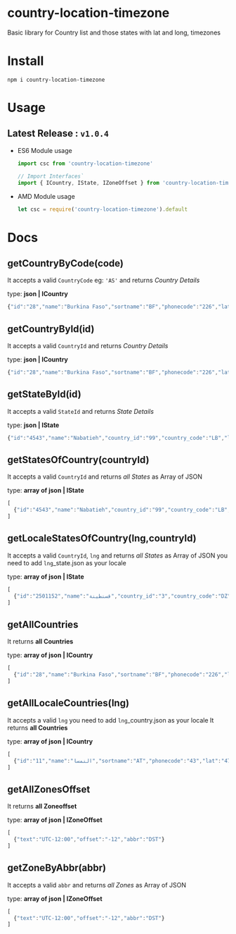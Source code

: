 country-location-timezone
==============================
Basic library for Country list and those states with lat and long, timezones


# Install
`npm i country-location-timezone`

# Usage

## Latest Release : `v1.0.4`
  - ES6 Module usage
   
     ```js
     import csc from 'country-location-timezone'

     // Import Interfaces`
     import { ICountry, IState, IZoneOffset } from 'country-location-timezone'
     ```
  - AMD Module usage
  
    ```js
    let csc = require('country-location-timezone').default
    ```

# Docs

getCountryByCode(code)
---------------

It accepts a valid `CountryCode` eg: `'AS'` and   returns *Country Details*

type: **json | ICountry**

```js
{"id":"28","name":"Burkina Faso","sortname":"BF","phonecode":"226","lat":"13.0000","lng":"-2.0000"}
```

getCountryById(id)
---------------

It accepts a valid `CountryId` and   returns *Country Details*

type: **json | ICountry**

```js
{"id":"28","name":"Burkina Faso","sortname":"BF","phonecode":"226","lat":"13.0000","lng":"-2.0000"}
```

getStateById(id)
---------------

It accepts a valid `StateId` and   returns *State Details*

type: **json | IState**

```js
{"id":"4543","name":"Nabatieh","country_id":"99","country_code":"LB","lat":"33.366666666667","lng":"35.483333333333"}
```

getStatesOfCountry(countryId)
---------------

It accepts a valid `CountryId` and   returns *all States* as Array of JSON

type: **array of json | IState**

```js
[
  {"id":"4543","name":"Nabatieh","country_id":"99","country_code":"LB","lat":"33.366666666667","lng":"35.483333333333"}
]

```
getLocaleStatesOfCountry(lng,countryId)
---------------

It accepts a valid `CountryId`, `lng` and   returns *all States* as Array of JSON
you need to add `lng`_state.json as your locale

type: **array of json | IState**

```js
[
  {"id":"2501152","name":"قسنطينة","country_id":"3","country_code":"DZ","lat":"36.365","lng":"6.6147222222222"}
]

```

getAllCountries
---------------
It returns **all Countries**

type: **array of json | ICountry**

```js
[
  {"id":"28","name":"Burkina Faso","sortname":"BF","phonecode":"226","lat":"13.0000","lng":"-2.0000"}
]
```

getAllLocaleCountries(lng)
---------------
It accepts a valid `lng`
you need to add `lng`_country.json as your locale
It returns **all Countries**

type: **array of json | ICountry**

```js
[
  {"id":"11","name":"النمسا","sortname":"AT","phonecode":"43","lat":"47.3333","lng":"13.3333"}
]
```

getAllZonesOffset
---------------
It returns **all Zoneoffset**

type: **array of json | IZoneOffset**

```js
[
  {"text":"UTC-12:00","offset":"-12","abbr":"DST"}
]
```

getZoneByAbbr(abbr)
---------------

It accepts a valid `abbr` and   returns *all Zones* as Array of JSON

type: **array of json | IZoneOffset**

```js
[
  {"text":"UTC-12:00","offset":"-12","abbr":"DST"}
]

```
